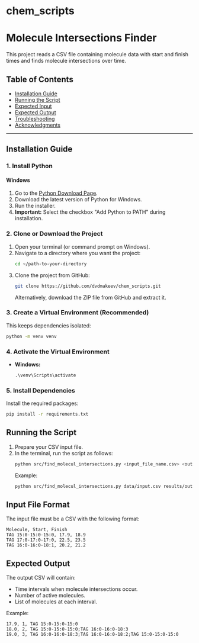 # chem_scripts

# Molecule Intersections Finder

This project reads a CSV file containing molecule data with start and finish times and finds molecule intersections over time.

## Table of Contents
- [Installation Guide](#installation-guide)
- [Running the Script](#running-the-script)
- [Expected Input](#expected-input)
- [Expected Output](#expected-output)
- [Troubleshooting](#troubleshooting)
- [Acknowledgments](#acknowledgments)

---

## Installation Guide

### 1. Install Python

#### Windows
1. Go to the [Python Download Page](https://www.python.org/downloads/).
2. Download the latest version of Python for Windows.
3. Run the installer.
4. **Important:** Select the checkbox "Add Python to PATH" during installation.

### 2. Clone or Download the Project
1. Open your terminal (or command prompt on Windows).
2. Navigate to a directory where you want the project:
   ```bash
   cd ~/path-to-your-directory
   ```
3. Clone the project from GitHub:
   ```bash
   git clone https://github.com/dvdmakeev/chem_scripts.git
   ```
   Alternatively, download the ZIP file from GitHub and extract it.

### 3. Create a Virtual Environment (Recommended)
This keeps dependencies isolated:
```bash
python -m venv venv
```

### 4. Activate the Virtual Environment
- **Windows:**
  ```cmd
  .\venv\Scripts\activate
  ```
  
### 5. Install Dependencies
Install the required packages:
```bash
pip install -r requirements.txt
```

## Running the Script

1. Prepare your CSV input file.
2. In the terminal, run the script as follows:
   ```bash
   python src/find_molecul_intersections.py <input_file_name.csv> <output_file_name.csv>
   ```
   Example:
   ```bash
   python src/find_molecul_intersections.py data/input.csv results/output.csv
   ```

## Input File Format

The input file must be a CSV with the following format:

```csv
Molecule, Start, Finish
TAG 15:0-15:0-15:0, 17.9, 18.9
TAG 17:0-17:0-17:0, 22.5, 23.5
TAG 16:0-16:0-18:1, 20.2, 21.2
```

## Expected Output
The output CSV will contain:
- Time intervals when molecule intersections occur.
- Number of active molecules.
- List of molecules at each interval.

Example:
```csv
17.9, 1, TAG 15:0-15:0-15:0
18.0, 2, TAG 15:0-15:0-15:0;TAG 16:0-16:0-18:3
19.0, 3, TAG 16:0-16:0-18:3;TAG 16:0-16:0-18:2;TAG 15:0-15:0-15:0
```

